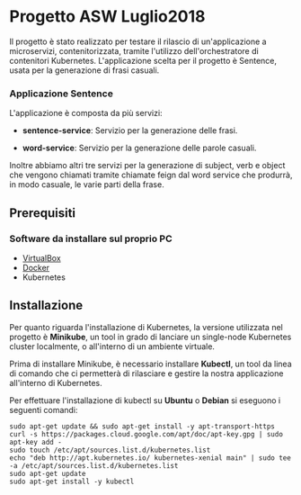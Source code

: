 # Progetto ASW Luglio2018

Il progetto è stato realizzato per testare il rilascio di un'applicazione a microservizi, contenitorizzata, tramite l'utilizzo dell'orchestratore di contenitori Kubernetes. L'applicazione scelta per il progetto è Sentence, usata per la generazione di frasi casuali.

### Applicazione **Sentence**
L'applicazione è composta da più servizi:

* **sentence-service**: Servizio per la generazione delle frasi.

* **word-service**: Servizio per la generazione delle parole casuali.

Inoltre abbiamo altri tre servizi per la generazione di subject, verb e object che vengono chiamati tramite chiamate feign dal word service che produrrà, in modo casuale, le varie parti della frase.

## Prerequisiti


### Software da installare sul proprio PC

* [VirtualBox](https://www.virtualbox.org/)
* [Docker](https://www.docker.com/)
* Kubernetes

## Installazione
Per quanto riguarda l'installazione di Kubernetes, la versione utilizzata nel progetto è **Minikube**, un tool in grado di lanciare un single-node Kubernetes cluster localmente, o all'interno di un ambiente virtuale. 

Prima di installare Minikube, è necessario installare **Kubectl**, un tool da linea di comando che ci permetterà di rilasciare e gestire la nostra applicazione all'interno di Kubernetes. 

Per effettuare l'installazione di kubectl su **Ubuntu** o **Debian** si eseguono i seguenti comandi:
```
sudo apt-get update && sudo apt-get install -y apt-transport-https
curl -s https://packages.cloud.google.com/apt/doc/apt-key.gpg | sudo apt-key add -
sudo touch /etc/apt/sources.list.d/kubernetes.list 
echo "deb http://apt.kubernetes.io/ kubernetes-xenial main" | sudo tee -a /etc/apt/sources.list.d/kubernetes.list
sudo apt-get update
sudo apt-get install -y kubectl
```



